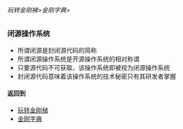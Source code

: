 ###### 玩转金刚梯>金刚字典>
### 闭源操作系统

- 所谓闭源是封闭源代码的简称
- 所谓闭源操作系统是开源操作系统的相对称谓
- 只要源代码不可获取，该操作系统即被视为闭源操作系统
- 封闭源代码意味着该操作系统的技术秘密只有其研发者掌握

#### 返回到
- [玩转金刚梯](https://github.com/a2zitpro/web/blob/master/LadderFree/A.md)
- [金刚字典](https://github.com/a2zitpro/web/blob/master/LadderFree/kkDictionary/KKDictionary.md)



